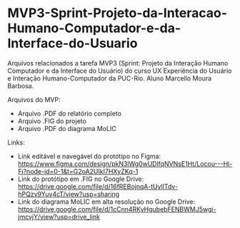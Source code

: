 # MVP3-Sprint-Projeto-da-Interacao-Humano-Computador-e-da-Interface-do-Usuario
Arquivos relacionados a tarefa MVP3 (Sprint: Projeto da Interação Humano Computador e da Interface do Usuário) do curso UX Experiência do Usuário e Interação Humano-Computador da PUC-Rio. Aluno Marcello Moura Barbosa.

Arquivos do MVP:
- Arquivo .PDF do relatório completo
- Arquivo .FIG do projeto
- Arquivo .PDF do diagrama MoLIC

Links:
- Link editável e navegável do protótipo no Figma: https://www.figma.com/design/pkN3lWg0wUDlfqNVNsE1Ht/Locou---Hi-Fi?node-id=0-1&t=G2oA2UIkI7HXvZKq-1
- Link do protótipo em .FIG no Google Drive: https://drive.google.com/file/d/16fREBojnqA-tUyIlTdv-hPQzv9Yuv4cT/view?usp=sharing
- Link do diagrama MoLIC em alta resolução no Google Drive: https://drive.google.com/file/d/1cCnn4RKyHgubebFENBWMJ5wgi-jmcvjY/view?usp=drive_link
